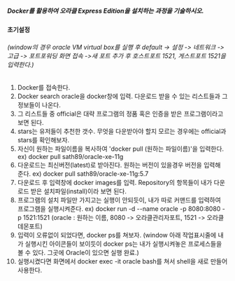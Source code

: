 ##### Docker를 활용하여 오라클 Express Edition을 설치하는 과정을 기술하시오.

#### 초기설정
###### (window의 경우 oracle VM virtual box를 실행 후 default -> 설정 -> 네트워크 -> 고급 -> 포트포워딩 화면 접속 ->새 포트 추가 후 호스트포트 1521, 게스트포트 1521을 입력한다.)

1. Docker를 접속한다.
2. Docker search oracle을 docker창에 입력. 다운로드 받을 수 있는 리스트들과 그 정보들이 나온다.
3. 그 리스트들 중 official은 대략 프로그램의 정품 혹은 인증을 받은 프로그램이라고 보면 된다.
4. stars는 유저들이 추천한 갯수. 무엇을 다운받아야 할지 모르는 경우에는 official과 stars를 확인해보자.
5. 자신이 원하는 파일이름을 복사하여 'docker pull (원하는 파일이름)'을 입력한다.
		ex) docker pull sath89/oracle-xe-11g
6. 다운로드는 최신버전(latest)로 받아진다. 원하는 버전이 있을경우 버전을 입력해 준다.
		ex) docker pull sath89/oracle-xe-11g:5.7
7. 다운로드 후 입력창에 docker images를 입력. Repository의 항목들이 내가 다운로드 받은 설치파일(install)이라 보면 된다.
8. 프로그램의 설치 파일만 가지고는 실행이 안되듯이, 내가 따로 커맨드를 입력하여 프로그램을 실행시켜준다.
		ex) docker run -d --name oracle -p 8080:8080 -p 1521:1521
   (oracle : 원하는 이름, 8080 -> 오라클관리자포트, 1521 ->  오라클데몬포트)
9. 입력이 오류없이 되었다면, docker ps를 쳐보자.
   (window 아래 작업표시줄에 내가 실행시킨 아이콘들이 보이듯이 docker ps는 내가 실행시켜놓은 프로세스들을 볼 수 있다. 그곳에 Oracle이 있으면 실행 완료.)
10. 실행시켰다면 화면에서 docker exec -it oracle bash를 쳐서 shell을 새로 만들어 사용한다.
